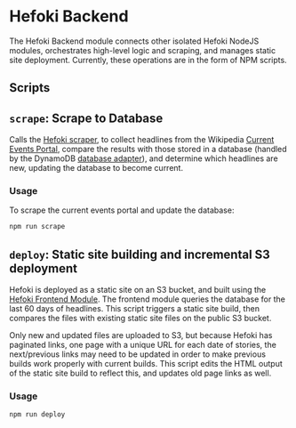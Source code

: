 # Hefoki Backend

The Hefoki Backend module connects other isolated Hefoki NodeJS modules,
orchestrates high-level logic and scraping, and manages static site deployment.
Currently, these operations are in the form of NPM scripts.

## Scripts

## `scrape`: Scrape to Database

Calls the 
[Hefoki scraper](https://github.com/GilchristTech/hefoki/tree/master/hefoki-scraper),
to collect headlines from the Wikipedia [Current Events Portal](https://en.wikipedia.org/wiki/Portal:Current_events),
compare the results with those stored in a database (handled by the DynamoDB [database adapter](https://github.com/GilchristTech/hefoki/tree/master/hefoki-database)),
and determine which headlines are new, updating the database to become current.

### Usage
To scrape the current events portal and update the database:
```bash
npm run scrape
```

## `deploy`: Static site building and incremental S3 deployment

Hefoki is deployed as a static site on an S3 bucket, and built using the
[Hefoki Frontend Module](https://github.com/GilchristTech/hefoki/tree/master/hefoki-frontend).
The frontend module queries the database for the last 60 days of headlines.
This script triggers a static site build, then compares the files with existing
static site files on the public S3 bucket. 

Only new and updated files are uploaded to S3, but because Hefoki has paginated
links, one page with a unique URL for each date of stories, the next/previous
links may need to be updated in order to make previous builds work properly
with current builds. This script edits the HTML output of the static site build
to reflect this, and updates old page links as well.

### Usage
```bash
npm run deploy
```
